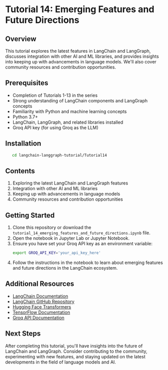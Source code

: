 # Tutorial 14: Emerging Features and Future Directions

## Overview
This tutorial explores the latest features in LangChain and LangGraph, discusses integration with other AI and ML libraries, and provides insights into keeping up with advancements in language models. We'll also cover community resources and contribution opportunities.

## Prerequisites
- Completion of Tutorials 1-13 in the series
- Strong understanding of LangChain components and LangGraph concepts
- Familiarity with Python and machine learning concepts
- Python 3.7+
- LangChain, LangGraph, and related libraries installed
- Groq API key (for using Groq as the LLM)

## Installation
```bash
   cd langchain-langgraph-tutorial/Tutorial14
```

## Contents
1. Exploring the latest LangChain and LangGraph features
2. Integration with other AI and ML libraries
3. Keeping up with advancements in language models
4. Community resources and contribution opportunities

## Getting Started
1. Clone this repository or download the `tutorial_14_emerging_features_and_future_directions.ipynb` file.
2. Open the notebook in Jupyter Lab or Jupyter Notebook.
3. Ensure you have set your Groq API key as an environment variable:
   ```bash
   export GROQ_API_KEY='your_api_key_here'
   ```
4. Follow the instructions in the notebook to learn about emerging features and future directions in the LangChain ecosystem.

## Additional Resources
- [LangChain Documentation](https://python.langchain.com/docs/get_started/introduction.html)
- [LangChain GitHub Repository](https://github.com/hwchase17/langchain)
- [Hugging Face Transformers](https://huggingface.co/transformers/)
- [TensorFlow Documentation](https://www.tensorflow.org/api_docs)
- [Groq API Documentation](https://www.groq.com/docs/)

## Next Steps
After completing this tutorial, you'll have insights into the future of LangChain and LangGraph. Consider contributing to the community, experimenting with new features, and staying updated on the latest developments in the field of language models and AI.